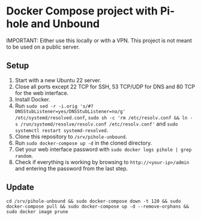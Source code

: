 # Docker Compose project with Pi-hole and Unbound
IMPORTANT: Either use this locally or with a VPN. This project is not meant to be used on a public server.

## Setup
1. Start with a new Ubuntu 22 server.
2. Close all ports except 22 TCP for SSH, 53 TCP/UDP for DNS and 80 TCP for the web interface.
3. Install Docker.
4. Run `sudo sed -r -i.orig 's/#?DNSStubListener=yes/DNSStubListener=no/g' /etc/systemd/resolved.conf`, `sudo sh -c 'rm /etc/resolv.conf && ln -s /run/systemd/resolve/resolv.conf /etc/resolv.conf'` and `sudo systemctl restart systemd-resolved`.
5. Clone this repository to `/srv/pihole-unbound`.
6. Run `sudo docker-compose up -d` in the cloned directory.
7. Get your web interface password with `sudo docker logs pihole | grep random`.
8. Check if everything is working by browsing to `http://<your-ip>/admin` and entering the password from the last step.

## Update
`cd /srv/pihole-unbound && sudo docker-compose down -t 120 && sudo docker-compose pull && sudo docker-compose up -d --remove-orphans && sudo docker image prune`
